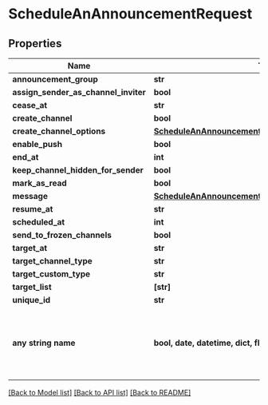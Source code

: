 # ScheduleAnAnnouncementRequest


## Properties
Name | Type | Description | Notes
------------ | ------------- | ------------- | -------------
**announcement_group** | **str** |  | [optional] 
**assign_sender_as_channel_inviter** | **bool** |  | [optional] 
**cease_at** | **str** |  | [optional] 
**create_channel** | **bool** |  | [optional] 
**create_channel_options** | [**ScheduleAnAnnouncementRequestCreateChannelOptions**](ScheduleAnAnnouncementRequestCreateChannelOptions.md) |  | [optional] 
**enable_push** | **bool** |  | [optional] 
**end_at** | **int** |  | [optional] 
**keep_channel_hidden_for_sender** | **bool** |  | [optional] 
**mark_as_read** | **bool** |  | [optional] 
**message** | [**ScheduleAnAnnouncementRequestMessage**](ScheduleAnAnnouncementRequestMessage.md) |  | [optional] 
**resume_at** | **str** |  | [optional] 
**scheduled_at** | **int** |  | [optional] 
**send_to_frozen_channels** | **bool** |  | [optional] 
**target_at** | **str** |  | [optional] 
**target_channel_type** | **str** |  | [optional] 
**target_custom_type** | **str** |  | [optional] 
**target_list** | **[str]** |  | [optional] 
**unique_id** | **str** |  | [optional] 
**any string name** | **bool, date, datetime, dict, float, int, list, str, none_type** | any string name can be used but the value must be the correct type | [optional]

[[Back to Model list]](../README.md#documentation-for-models) [[Back to API list]](../README.md#documentation-for-api-endpoints) [[Back to README]](../README.md)


